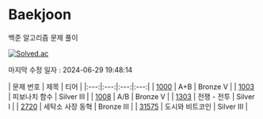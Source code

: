 # Baekjoon

백준 알고리즘 문제 풀이

[![Solved.ac](http://mazassumnida.wtf/api/v2/generate_badge?boj=clwm0217)](https://solved.ac/clwm0217)

마지막 수정 일자 : 2024-06-29 19:48:14

| 문제 번호 | 제목 | 티어 |
|:---:|:---:|:---:|:---:|
| [1000](https://www.acmicpc.net/problem/1000) | A+B | Bronze V |
| [1003](https://www.acmicpc.net/problem/1003) | 피보나치 함수 | Silver III |
| [1008](https://www.acmicpc.net/problem/1008) | A/B | Bronze V |
| [1303](https://www.acmicpc.net/problem/1303) | 전쟁 - 전투 | Silver I |
| [2720](https://www.acmicpc.net/problem/2720) | 세탁소 사장 동혁 | Bronze III |
| [31575](https://www.acmicpc.net/problem/31575) | 도시와 비트코인 | Silver III |
